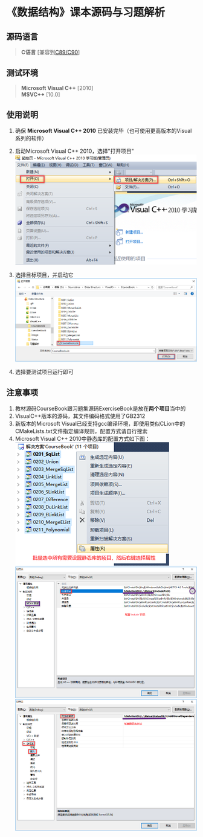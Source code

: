 # 《数据结构》课本源码与习题解析

## 源码语言

> **C语言** [兼容到[C89/C90](https://baike.baidu.com/item/c89/22224985?fr=aladdin)]    

## 测试环境

> **Microsoft Visual C++** [2010]    
> **MSVC++** [10.0]    

## 使用说明

1. 确保 **Microsoft Visual C++ 2010** 已安装完毕（也可使用更高版本的Visual系列的软件）    

2. 启动Microsoft Visual C++ 2010，选择"打开项目"    
![VC01](image/VC01.png)

3. 选择目标项目，并启动它    
![VC02](image/VC02.png)

4. 选择要测试项目运行即可    

## 注意事项

1. 教材源码CourseBook跟习题集源码ExerciseBook是放在**两个项目**当中的    
2. VisualC++版本的源码，其文件编码格式使用了GB2312    
3. 新版本的Microsoft Visual已经支持gcc编译环境，即使用类似CLion中的CMakeLists.txt文件指定编译规则，配置方式请自行搜索    
4. Microsoft Visual C++ 2010中静态库的配置方式如下图：    
![VC03](image/VC03.png)    
![VC04](image/VC04.png)    
![VC05](image/VC05.png)    
